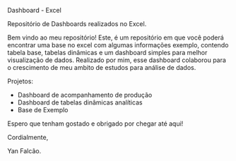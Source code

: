 Dashboard - Excel

Repositório de Dashboards realizados no Excel.

Bem vindo ao meu repositório! Este, é um repositório em que você poderá encontrar uma base no excel com algumas informações exemplo, contendo tabela base, tabelas dinâmicas e um dashboard simples para melhor visualização de dados. Realizado por mim, esse dashboard colaborou para o crescimento de meu ambito de estudos para análise de dados. 

Projetos:
* Dashboard de acompanhamento de produção
* Dashboard de tabelas dinâmicas analíticas
* Base de Exemplo

Espero que tenham gostado e obrigado por chegar até aqui! 

Cordialmente,

Yan Falcão.
